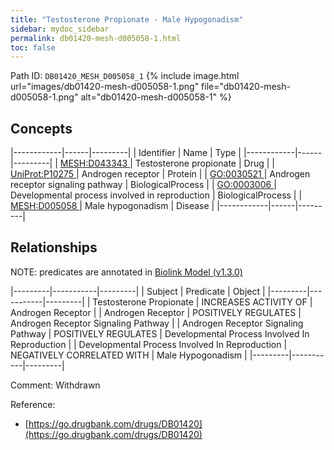 ```yaml
---
title: "Testosterone Propionate - Male Hypogonadism"
sidebar: mydoc_sidebar
permalink: db01420-mesh-d005058-1.html
toc: false 
---
```



Path ID: `DB01420_MESH_D005058_1`
{% include image.html url="images/db01420-mesh-d005058-1.png" file="db01420-mesh-d005058-1.png" alt="db01420-mesh-d005058-1" %}

## Concepts

|------------|------|---------|
| Identifier | Name | Type    |
|------------|------|---------|
| <a href="https://identifiers.org/MESH:D043343">MESH:D043343 </a> | Testosterone propionate | Drug |
| <a href="https://identifiers.org/UniProt:P10275">UniProt:P10275 </a> | Androgen receptor | Protein |
| <a href="https://identifiers.org/GO:0030521">GO:0030521 </a> | Androgen receptor signaling pathway | BiologicalProcess |
| <a href="https://identifiers.org/GO:0003006">GO:0003006 </a> | Developmental process involved in reproduction | BiologicalProcess |
| <a href="https://identifiers.org/MESH:D005058">MESH:D005058 </a> | Male hypogonadism | Disease |
|------------|------|---------|

## Relationships


NOTE: predicates are annotated in <a href="https://github.com/biolink/biolink-model/releases/tag/v1.3.0">Biolink Model (v1.3.0)</a>

|---------|-----------|---------|
| Subject | Predicate | Object  |
|---------|-----------|---------|
| Testosterone Propionate | INCREASES ACTIVITY OF | Androgen Receptor |
| Androgen Receptor | POSITIVELY REGULATES | Androgen Receptor Signaling Pathway |
| Androgen Receptor Signaling Pathway | POSITIVELY REGULATES | Developmental Process Involved In Reproduction |
| Developmental Process Involved In Reproduction | NEGATIVELY CORRELATED WITH | Male Hypogonadism |
|---------|-----------|---------|

Comment: Withdrawn

Reference: 
  - [https://go.drugbank.com/drugs/DB01420](https://go.drugbank.com/drugs/DB01420)
